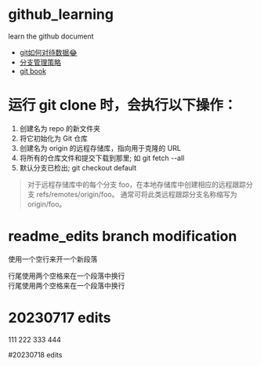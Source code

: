 # github_learning
learn the github document

- [git如何对待数据:joy:](git_data_storage.md)
- [分支管理策略](branch_policy.md)
- [git book](https://git-scm.com/book/zh/v2) 

# 运行 git clone 时，会执行以下操作：
1. 创建名为 repo 的新文件夹
2. 将它初始化为 Git 仓库
3. 创建名为 origin 的远程存储库，指向用于克隆的 URL
4. 将所有的仓库文件和提交下载到那里; 如 git fetch --all
5. 默认分支已检出; git checkout default
> 对于远程存储库中的每个分支 foo，在本地存储库中创建相应的远程跟踪分支 refs/remotes/origin/foo。 通常可将此类远程跟踪分支名称缩写为 origin/foo。

# readme_edits branch modification
使用一个空行来开一个新段落

行尾使用两个空格来在一个段落中换行  
行尾使用两个空格来在一个段落中换行  

# 20230717 edits
111
222
333
444

#20230718 edits
